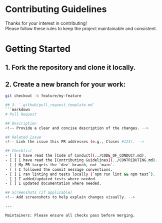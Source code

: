 # Contributing Guidelines

Thanks for your interest in contributing!  
Please follow these rules to keep the project maintainable and consistent.

# Getting Started

## 1. Fork the repository and clone it locally.
## 2. Create a new branch for your work:
   ```bash
   git checkout -b feature/my-feature

## 3. `.github/pull_request_template.md`
```markdown
# Pull Request

## Description
<!-- Provide a clear and concise description of the changes. -->

## Related Issue
<!-- Link the issue this PR addresses (e.g., Closes #123). -->

## Checklist
- [ ] I have read the [Code of Conduct](../CODE_OF_CONDUCT.md).
- [ ] I have read the [Contributing Guidelines](../CONTRIBUTING.md).
- [ ] My PR targets the `dev` branch, not `main`.
- [ ] I followed the commit message conventions.
- [ ] I ran linting and tests locally (`npm run lint && npm test`).
- [ ] I added/updated tests where needed.
- [ ] I updated documentation where needed.

## Screenshots (if applicable)
<!-- Add screenshots to help explain changes visually. -->

---

Maintainers: Please ensure all checks pass before merging.
